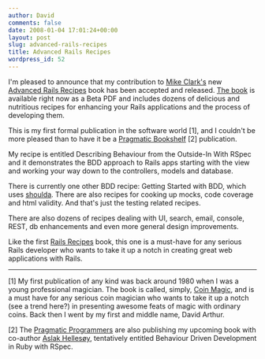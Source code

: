 ```yaml
---
author: David
comments: false
date: 2008-01-04 17:01:24+00:00
layout: post
slug: advanced-rails-recipes
title: Advanced Rails Recipes
wordpress_id: 52
---
```


I'm pleased to announce that my contribution to [Mike Clark's](http://www.clarkware.com/about.html) new [Advanced Rails Recipes](http://www.pragprog.com/titles/fr_arr) book has been accepted and released. [The book](http://www.pragprog.com/titles/fr_arr) is available right now as a Beta PDF and includes dozens of delicious and nutritious recipes for enhancing your Rails applications and the process of developing them.






This is my first formal publication in the software world [1], and I couldn't be more pleased than to have it be a [Pragmatic Bookshelf](http://www.pragprog.com/titles) [2] publication.






My recipe is entitled Describing Behaviour from the Outside-In With RSpec and it demonstrates the BDD approach to Rails apps starting with the view and working your way down to the controllers, models and database.






There is currently one other BDD recipe: Getting Started with BDD, which uses [shoulda](http://thoughtbot.com/projects/shoulda). There are also recipes for cooking up mocks, code coverage and html validity. And that's just the testing related recipes.






There are also dozens of recipes dealing with UI, search, email, console, REST, db enhancements and even more general design improvements.






Like the first [Rails Recipes](http://www.pragprog.com/titles/fr_rr) book, this one is a must-have for any serious Rails developer who wants to take it up a notch in creating great web applications with Rails.






* * *





[1] My first publication of any kind was back around 1980 when I was a young professional magician. The book is called, simply, [Coin Magic](http://www.magicproshop.com/coin-magic-book-richard-kaufman-p-4654.html), and is a must have for any serious coin magician who wants to take it up a notch (see a trend here?) in presenting awesome feats of magic with ordinary coins. Back then I went by my first and middle name, David Arthur.






[2] The [Pragmatic Programmers](http://www.pragprog.com/) are also publishing my upcoming book with co-author [Aslak Hellesøy](http://blog.aslakhellesoy.com/), tentatively entitled Behaviour Driven Development in Ruby with RSpec.
